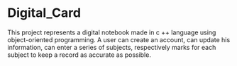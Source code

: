 # Digital_Card

This project represents a digital notebook made in c ++ language using object-oriented programming. A user can create an account, can update his information,
can enter a series of subjects, respectively marks for each subject to keep a record as accurate as possible.

